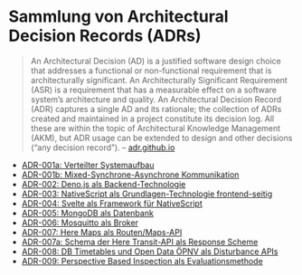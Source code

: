 # Sammlung von Architectural Decision Records (ADRs)

> An Architectural Decision (AD) is a justified software design choice that addresses a functional or non-functional requirement that is architecturally significant. An Architecturally Significant Requirement (ASR) is a requirement that has a measurable effect on a software system’s architecture and quality. An Architectural Decision Record (ADR) captures a single AD and its rationale; the collection of ADRs created and maintained in a project constitute its decision log. All these are within the topic of Architectural Knowledge Management (AKM), but ADR usage can be extended to design and other decisions (“any decision record”).
> – [adr.github.io](https://adr.github.io/)


- [ADR-001a: Verteilter Systemaufbau](./001a-system-architecture-build.md)
- [ADR-001b: Mixed-Synchrone-Asynchrone Kommunikation](./001b-system-architecture-communication.md)
- [ADR-002: Deno.js als Backend-Technologie](./002-backend-services-technology.md)
- [ADR-003: NativeScript als Grundlagen-Technologie frontend-seitig](003-mobile-app-ground-technology.md)
- [ADR-004: Svelte als Framework für NativeScript](004-mobile-app-framework.md)
- [ADR-005: MongoDB als Datenbank](./005-database.md)
- [ADR-006: Mosquitto als Broker](006-broker.md)
- [ADR-007: Here Maps als Routen/Maps-API](007-route-api.md)
- [ADR-007a: Schema der Here Transit-API als Response Scheme](007a-route-api-response-scheme.md)
- [ADR-008: DB Timetables und Open Data ÖPNV als Disturbance APIs](008-disturbance-api.md)
- [ADR-009: Perspective Based Inspection als Evaluationsmethode](009-evaluation-method.md)
